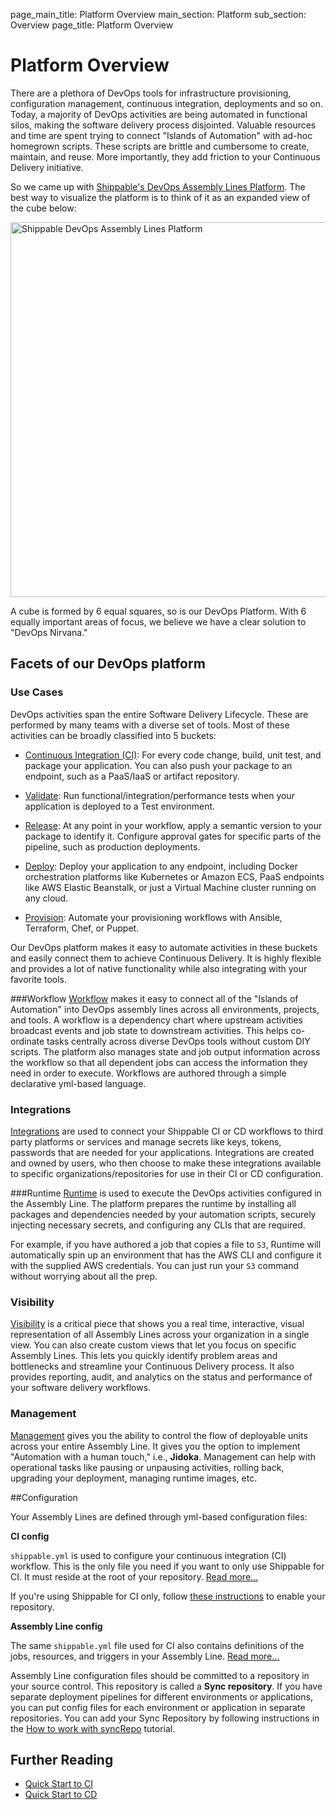 page_main_title: Platform Overview
main_section: Platform
sub_section: Overview
page_title: Platform Overview

# Platform Overview
There are a plethora of DevOps tools for infrastructure provisioning, configuration management, continuous integration, deployments and so on. Today, a majority of DevOps activities are being automated in functional silos, making the software delivery process disjointed. Valuable resources and time are spent trying to connect "Islands of Automation" with ad-hoc homegrown scripts. These scripts are brittle and cumbersome to create, maintain, and reuse. More importantly, they add friction to your Continuous Delivery initiative.

So we came up with [Shippable's DevOps Assembly Lines Platform](https://www.shippable.com/devops-assembly-lines.html). The best way to visualize the platform is to think of it as an expanded view of the cube below:  

<img src="/images/platform/assembly-lines.jpg" alt="Shippable DevOps Assembly Lines Platform" style="width:600px;"/>

A cube is formed by 6 equal squares, so is our DevOps Platform.  With 6 equally important areas of focus, we believe we have a clear solution to "DevOps Nirvana."

## Facets of our DevOps platform

### Use Cases
DevOps activities span the entire Software Delivery Lifecycle. These are performed by many teams with a diverse set of tools. Most of these activities can be broadly classified into 5 buckets:

- [Continuous Integration (CI)](/ci/why-continuous-integration/): For every code change, build, unit test, and package your application. You can also push your package to an endpoint, such as a PaaS/IaaS or artifact repository.

- [Validate](/validate/devops-validate/): Run functional/integration/performance tests when your application is deployed to a Test environment.

- [Release](/release/devops-release-management/): At any point in your workflow, apply a semantic version to your package to identify it. Configure approval gates for specific parts of the pipeline, such as production deployments.

- [Deploy](/deploy/why-deploy/): Deploy your application to any endpoint, including Docker orchestration platforms like Kubernetes or Amazon ECS, PaaS endpoints like AWS Elastic Beanstalk, or just a Virtual Machine cluster running on any cloud.

- [Provision](/provision/why-infrastructure-provisioning/): Automate your provisioning workflows with Ansible, Terraform, Chef, or Puppet.

Our DevOps platform makes it easy to automate activities in these buckets and easily connect them to achieve Continuous Delivery. It is highly flexible and provides a lot of native functionality while also integrating with your favorite tools.

###Workflow
[Workflow](workflow/overview) makes it easy to connect all of the "Islands of Automation" into DevOps assembly lines across all environments, projects, and tools. A workflow is a dependency chart where upstream activities broadcast events and job state to downstream activities. This helps co-ordinate tasks centrally across diverse DevOps tools without custom DIY scripts. The platform also manages state and job output information across the workflow so that all dependent jobs can access the information they need in order to execute.  Workflows are authored through a simple declarative yml-based language.

### Integrations
[Integrations](/platform/integration/overview) are used to connect your Shippable CI or CD workflows to third party platforms or services and manage secrets like keys, tokens, passwords that are needed for your applications. Integrations are created and owned by users, who then choose to make these integrations available to specific organizations/repositories for use in their CI or CD configuration.  

###Runtime
[Runtime](/platform/runtime/overview/) is used to execute the DevOps activities configured in the Assembly Line. The platform prepares the runtime by installing all packages and dependencies needed by your automation scripts, securely injecting necessary secrets, and configuring any CLIs that are required.

For example, if you have authored a job that copies a file to `S3`, Runtime will automatically spin up an environment that has the AWS CLI and configure it with the supplied AWS credentials. You can just run your `S3` command without worrying about all the prep.  

### Visibility
[Visibility](/platform/visibility/overview) is a critical piece that shows you a real time, interactive, visual representation of all Assembly Lines across your organization in a single view. You can also create custom views that let you focus on specific Assembly Lines. This lets you quickly identify problem areas and bottlenecks and streamline your Continuous Delivery process. It also provides reporting, audit, and analytics on the status and performance of your software delivery workflows.

### Management
[Management](/platform/management/overview) gives you the ability to control the flow of deployable units across your entire Assembly Line. It gives you the option to implement "Automation with a human touch," i.e., **Jidoka**. Management can help with operational tasks like pausing or unpausing activities, rolling back, upgrading your deployment, managing runtime images, etc.

##Configuration

Your Assembly Lines are defined through yml-based configuration files:

**CI config**

`shippable.yml` is used to configure your continuous integration (CI) workflow. This is the only file you need if you want to only use Shippable for CI. It must reside at the root of your repository. [Read more...](/platform/tutorial/workflow/shippable-yml/)

If you're using Shippable for CI only, follow [these instructions](/ci/enable-project/) to enable your repository.

**Assembly Line config**

The same `shippable.yml` file used for CI also contains definitions of the jobs, resources, and triggers in your Assembly Line. [Read more...](/platform/tutorial/workflow/shippable-yml/)

Assembly Line configuration files should be committed to a repository in your source control. This repository is called a **Sync repository**. If you have separate deployment pipelines for different environments or applications, you can put config files for each environment or application in separate repositories. You can add your Sync Repository by following instructions in the [How to work with syncRepo](/platform/tutorial/workflow/crud-syncrepo/) tutorial.

## Further Reading
* [Quick Start to CI](/getting-started/ci-sample)
* [Quick Start to CD](/getting-started/cd-sample)
